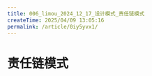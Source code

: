 ```yaml
---
title: 006_limou_2024_12_17_设计模式_责任链模式
createTime: 2025/04/09 13:05:16
permalink: /article/0iy5yvx1/
---
```

# 责任链模式